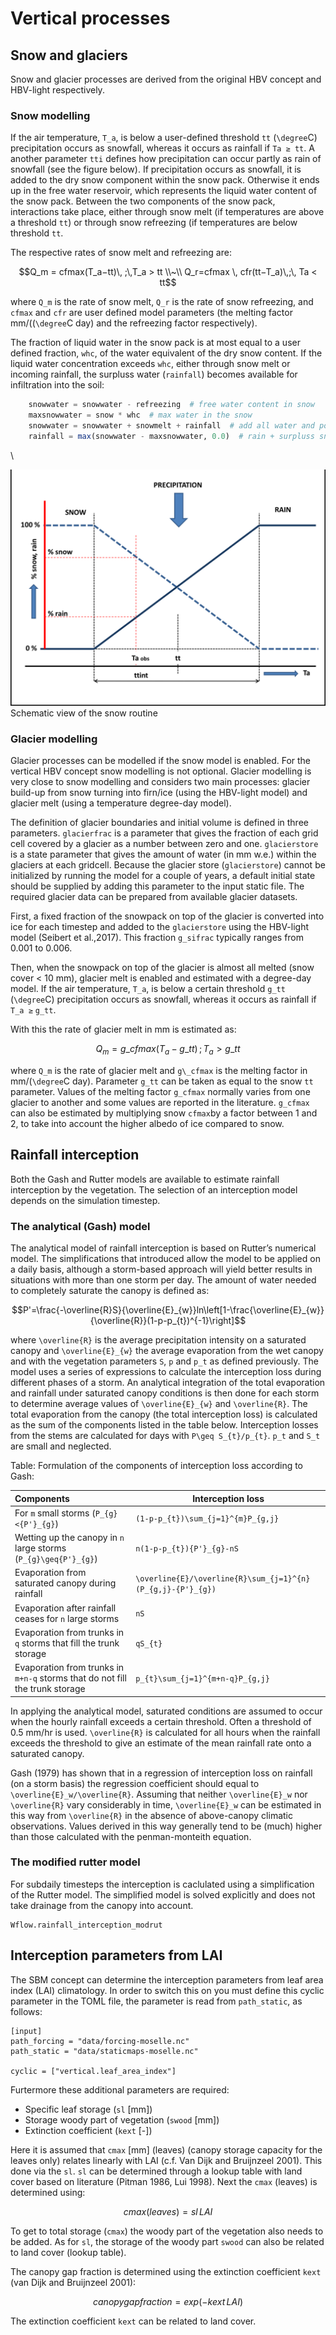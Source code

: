 # Vertical processes

## Snow and glaciers
Snow and glacier processes are derived from the original HBV concept and
HBV-light respectively. 

### Snow modelling

If the air temperature, ``T_a``, is below a user-defined threshold `tt`
(``\degree``C) precipitation occurs as snowfall, whereas it occurs as rainfall
if ``Ta ≥ tt``. A another parameter `tti` defines how precipitation can occur
partly as rain of snowfall (see the figure below). If precipitation occurs as
snowfall, it is added to the dry snow component within the snow pack. Otherwise
it ends up in the free water reservoir, which represents the liquid water
content of the snow pack. Between the two components of the snow pack,
interactions take place, either through snow melt (if temperatures are above a
threshold `tt`) or through snow refreezing (if temperatures are below threshold
`tt`.

The respective rates of snow melt and refreezing are:

```math
Q_m = cfmax(T_a−tt)\, ;\,T_a > tt \\~\\
Q_r=cfmax \, cfr(tt−T_a)\,;\, Ta < tt
```

where ``Q_m`` is the rate of snow melt, ``Q_r`` is the rate of snow refreezing,
and ``cfmax`` and ``cfr`` are user defined model parameters (the melting factor
mm/((``\degree``C day) and the refreezing factor respectively).

The fraction of liquid water in the snow pack is at most equal to a user defined
fraction, `whc`, of the water equivalent of the dry snow content. If the liquid
water concentration exceeds `whc`, either through snow melt or incoming
rainfall, the surpluss water (`rainfall`) becomes available for infiltration
into the soil:

```julia
    snowwater = snowwater - refreezing  # free water content in snow
    maxsnowwater = snow * whc  # max water in the snow
    snowwater = snowwater + snowmelt + rainfall  # add all water and potentially supersaturate the snowpack
    rainfall = max(snowwater - maxsnowwater, 0.0)  # rain + surpluss snowwater
```
\

![snow hbv](../images/hbv-snow.png) Schematic view of the snow routine

### Glacier modelling
Glacier processes can be modelled if the snow model is enabled. For the vertical
HBV concept snow modelling is not optional. Glacier modelling is very close to
snow modelling and considers two main processes: glacier build-up from snow
turning into firn/ice (using the HBV-light model) and glacier melt (using a
temperature degree-day model).

The definition of glacier boundaries and initial volume is defined in three
parameters. `glacierfrac` is a parameter that gives the fraction of each grid
cell covered by a glacier as a number between zero and one. `glacierstore` is a
state parameter that gives the amount of water (in mm w.e.) within the glaciers
at each gridcell. Because the glacier store (`glacierstore`) cannot be
initialized by running the model for a couple of years, a default initial state
should be supplied by adding this parameter to the input static file. The
required glacier data can be prepared from available glacier datasets.

First, a fixed fraction of the snowpack on top of the glacier is converted into
ice for each timestep and added to the `glacierstore` using the HBV-light model
(Seibert et al.,2017). This fraction `g_sifrac` typically ranges from 0.001 to
0.006.

Then, when the snowpack on top of the glacier is almost all melted (snow cover <
10 mm), glacier melt is enabled and estimated with a degree-day model. If the
air temperature, ``T_a``, is below a certain threshold `g_tt` (``\degree``C)
precipitation occurs as snowfall, whereas it occurs as rainfall if ``T_a ≥``
`g_tt`.

With this the rate of glacier melt in mm is estimated as:

```math
Q_m = g\_cfmax(T_a − g\_tt)\, ; \, T_a > g\_tt
```

where ``Q_m`` is the rate of glacier melt and ``g\_cfmax`` is the melting factor
in mm/(``\degree``C day). Parameter `g_tt` can be taken as equal to the snow
`tt` parameter. Values of the melting factor `g_cfmax` normally varies from one
glacier to another and some values are reported in the literature. `g_cfmax` can
also be estimated by multiplying snow `cfmax`by a factor between 1 and 2, to
take into account the higher albedo of ice compared to snow.

## Rainfall interception
Both the Gash and Rutter models are available to estimate rainfall interception
by the vegetation. The selection of an interception model depends on the
simulation timestep.

### The analytical (Gash) model
The analytical model of rainfall interception is based on Rutter’s numerical
model. The simplifications that introduced allow the model to be applied on a
daily basis, although a storm-based approach will yield better results in
situations with more than one storm per day. The amount of water needed to
completely saturate the canopy is defined as:

```math
P'=\frac{-\overline{R}S}{\overline{E}_{w}}ln\left[1-\frac{\overline{E}_{w}}{\overline{R}}(1-p-p_{t})^{-1}\right]
```

where ``\overline{R}`` is the average precipitation intensity on a saturated
canopy and ``\overline{E}_{w}`` the average evaporation from the wet canopy and
with the vegetation parameters ``S``, ``p`` and ``p_t`` as defined previously.
The model uses a series of expressions to calculate the interception loss during
different phases of a storm. An analytical integration of the total evaporation
and rainfall under saturated canopy conditions is then done for each storm to
determine average values of ``\overline{E}_{w}`` and ``\overline{R}``. The total
evaporation from the canopy (the total interception loss) is calculated as the
sum of the components listed in the table below. Interception losses from the
stems are calculated for days with ``P\geq S_{t}/p_{t}``. ``p_t`` and ``S_t``
are small and neglected.

Table: Formulation of the components of interception loss according to Gash:

| Components  | Interception loss |
|:----------- | ----------------- |
| For ``m`` small storms (``P_{g}<{P'}_{g}``)    | ``(1-p-p_{t})\sum_{j=1}^{m}P_{g,j}`` | 
| Wetting up the canopy in ``n`` large storms (``P_{g}\geq{P'}_{g}``)     | ``n(1-p-p_{t}){P'}_{g}-nS`` | 
| Evaporation from saturated canopy during rainfall | ``\overline{E}/\overline{R}\sum_{j=1}^{n}(P_{g,j}-{P'}_{g})``|
| Evaporation after rainfall ceases for ``n`` large storms | ``nS`` |
| Evaporation from trunks in ``q`` storms that fill the trunk storage | ``qS_{t}`` |
| Evaporation from  trunks in ``m+n-q`` storms that do not fill the trunk storage | ``p_{t}\sum_{j=1}^{m+n-q}P_{g,j}`` | 

In applying the analytical model, saturated conditions are assumed to occur when
the hourly rainfall exceeds a certain threshold. Often a threshold of 0.5 mm/hr
is used. ``\overline{R}`` is calculated for all hours when the rainfall exceeds
the threshold to give an estimate of the mean rainfall rate onto a saturated
canopy.

Gash (1979) has shown that in a regression of interception loss on rainfall (on
a storm basis) the regression coefficient should equal to
``\overline{E}_w/\overline{R}``. Assuming that neither ``\overline{E}_w`` nor
``\overline{R}`` vary considerably in time, ``\overline{E}_w`` can be estimated
in this way from ``\overline{R}`` in the absence of above-canopy climatic
observations. Values derived in this way generally tend to be (much) higher than
those calculated with the penman-monteith equation.

### The modified rutter model
For subdaily timesteps the interception is caclulated using a simplification of
the Rutter model. The simplified model is solved explicitly and does not take
drainage from the canopy into account.

```@docs
Wflow.rainfall_interception_modrut
```

## Interception parameters from LAI
The SBM concept can determine the interception parameters from leaf area index
(LAI) climatology. In order to switch this on you must define this cyclic
parameter in the TOML file, the parameter is read from `path_static`, as
follows:

```
[input] 
path_forcing = "data/forcing-moselle.nc" 
path_static = "data/staticmaps-moselle.nc"

cyclic = ["vertical.leaf_area_index"]
```
Furtermore these additional parameters are required:
+ Specific leaf storage  (`sl` \[mm\])
+ Storage woody part of vegetation (`swood` \[mm\])
+ Extinction coefficient (`kext` \[-\])

Here it is assumed that `cmax` \[mm\] (leaves) (canopy storage capacity for the
leaves only) relates linearly with LAI (c.f. Van Dijk and Bruijnzeel 2001). This
done via the `sl`. `sl` can be determined through a lookup table with land cover
based on literature (Pitman 1986, Lui 1998). Next the `cmax` (leaves) is
determined using:

```math

    cmax(leaves)  = sl \, LAI
```
To get to total storage (`cmax`) the woody part of the vegetation also needs to be added. As for `sl`, the storage of the woody part `swood` can also be related to land cover (lookup table).

The canopy gap fraction is determined using the extinction coefficient `kext` (van Dijk and Bruijnzeel 2001):

```math
    canopygapfraction = exp(-kext \, LAI)
```

The extinction coefficient `kext` can be related to land cover.